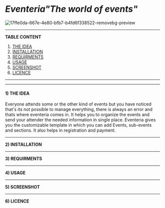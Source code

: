 # <i><b>Eventeria</b>"The world of events"</i>
![17ffe0da-667e-4e80-bfb7-b4fd6f338522-removebg-preview](https://user-images.githubusercontent.com/85620394/162565101-429a93f1-2595-454f-bdb4-f2d8bc8e6659.png)


_________________________________________________________________________________________________________________________________________________________

**TABLE CONTENT**
1) <a href="#idea">THE IDEA</a>
2) <a href="url">INSTALLATION</a>
3) <a href="url">REQUIRMENTS</a>
4) <a href="url">USAGE</a>
5) <a href="url">SCREENSHOT</a>
6) <a href="url">LICENCE</a>

__________________________________________________________________________________________________________________________________________________________


----------------------------------------------------------------------------------------------------------------------------------------------------------
<h4><div id="test"> 1) THE IDEA</h4> 
Everyone attends some or the other kind of events but you have noticed that's its not possible to manage everything, there is always an error and thats where eventeria comes in. It helps you to organize the events and send your attender the needed information in single place. 
Eventeria gives you the customizable template in which you can add Events, sub-events and sections. It also helps in registration and payment. 


----------------------------------------------------------------------------------------------------------------------------------------------------------
**2) INSTALLATION**



-------------------------------------------------------------------------------------------------------------------------------------------------------
**3) REQUIRMENTS**



---------------------------------------------------------------------------------------------------------------------------------------------------------
**4) USAGE**



--------------------------------------------------------------------------------------------------------------------------------------
**5) SCREENSHOT**




---------------------------------------------------------------------------------------------------------------------------------------------------------
**6) LICENCE**



